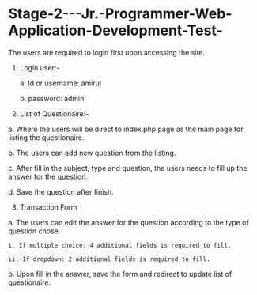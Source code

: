 # Stage-2---Jr.-Programmer-Web-Application-Development-Test-

The users are required to login first upon accessing the site.

1. Login user:-

      a. Id or username: amirul
      
      b. password: admin

2. List of Questionaire:-

  a. Where the users will be direct to index.php page as the main page for listing the questionaire.
  
  b. The users can add new question from the listing.
  
  c. After fill in the subject, type and question, the users needs to fill up the answer for the question.
  
  d. Save the question after finish.
  
3. Transaction Form

  a. The users can edit the answer for the question according to the type of question chose.
  
    i. If multiple choice: 4 additional fields is required to fill.
    
    ii. If dropdown: 2 additional fields is required to fill.
    
  b. Upon fill in the answer, save the form and redirect to update list of questionaire.
